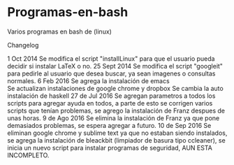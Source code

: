 Programas-en-bash
=================

Varios programas en bash de (linux)


Changelog

1 Oct 2014
  Se modifica el script "installLinux" para que el usuario pueda decidir si instalar LaTeX o no.
25 Sept 2014
  Se modifica el script "googleit" para pedirle al usuario que desea buscar, ya sean imagenes o consultas normales.
6 Feb 2016
  Se agrega la instalación de emacs  
  Se actualizan instalaciones de google chrome y dropbox
  Se cambia la auto instalación de haskell
27 de Jul 2016
  Se agregan parametros a todos los scripts para agregar ayuda en todos, a parte de esto se corrigen varios scripts que tenían problemas, se agrego la instalación de Franz despues de unas horas.
9 de Ago 2016
  Se elimina la instalación de Franz ya que pone demasiados problemas, se espera agregar a futuro.
10 de Sep 2016
  Se eliminan google chrome y sublime text ya que no estaban siendo instalados, se agrega la instalación de bleackbit (limpiador de basura tipo ccleaner), se inicia un nuevo script para instalar programas de seguridad, AUN ESTA INCOMPLETO.

